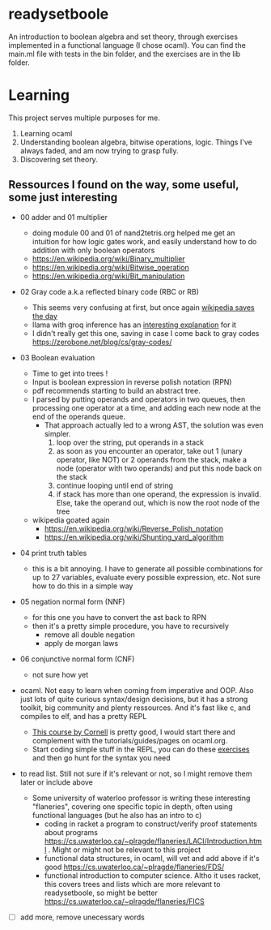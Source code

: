 # readysetboole
An introduction to boolean algebra and set theory, through exercises implemented in a functional language (I chose ocaml).
You can find the main.ml file with tests in the bin folder, and the exercises are in the lib folder.

# Learning
This project serves multiple purposes for me.
1. Learning ocaml
2. Understanding boolean algebra, bitwise operations, logic. Things I've always faded, and am now trying to grasp fully.
3. Discovering set theory.

## Ressources I found on the way, some useful, some just interesting
- 00 adder and 01 multiplier
    - doing module 00 and 01 of nand2tetris.org helped me get an intuition for how logic gates work, and easily understand how to do addition with only boolean operators
    - https://en.wikipedia.org/wiki/Binary_multiplier
    - https://en.wikipedia.org/wiki/Bitwise_operation
    - https://en.wikipedia.org/wiki/Bit_manipulation
- 02 Gray code a.k.a reflected binary code (RBC or RB)
    - This seems very confusing at first, but once again [wikipedia saves the day](https://en.wikipedia.org/wiki/Gray_code)
    - llama with groq inference has an [interesting explanation](https://poe.com/s/iRiSTKUMqsMogBzanFU1) for it
    - I didn't really get this one, saving in case I come back to gray codes https://zerobone.net/blog/cs/gray-codes/
- 03 Boolean evaluation
    - Time to get into trees !
    - Input is boolean expression in reverse polish notation (RPN)
    - pdf recommends starting to build an abstract tree.
    - I parsed by putting operands and operators in two queues, then processing one operator at a time, and adding each new node at the end of the operands queue.
        - That approach actually led to a wrong AST, the solution was even simpler.
            1. loop over the string, put operands in a stack
            2. as soon as you encounter an operator, take out 1 (unary operator, like NOT) or 2 operands from the stack, make a node (operator with two operands) and put this node back on the stack
            3. continue looping until end of string
            4. if stack has more than one operand, the expression is invalid. Else, take the operand out, which is now the root node of the tree
    - wikipedia goated again
        - https://en.wikipedia.org/wiki/Reverse_Polish_notation
        - https://en.wikipedia.org/wiki/Shunting_yard_algorithm
- 04 print truth tables
    - this is a bit annoying. I have to generate all possible combinations for up to 27 variables, evaluate every possible expression, etc. Not sure how to do this in a simple way
- 05 negation normal form (NNF)
    - for this one you have to convert the ast back to RPN
    - then it's a pretty simple procedure, you have to recursively
        - remove all double negation
        - apply de morgan laws
- 06 conjunctive normal form (CNF)
    - not sure how yet
- ocaml. Not easy to learn when coming from imperative and OOP. Also just lots of quite curious syntax/design decisions, but it has a strong toolkit, big community and plenty ressources. And it's fast like c, and compiles to elf, and has a pretty REPL
    - [This course by Cornell](https://cs3110.github.io/textbook) is pretty good, I would start there and complement with the tutorials/guides/pages on ocaml.org.
    - Start coding simple stuff in the REPL, you can do these [exercises](https://ocaml.org/exercises) and then go hunt for the syntax you need

- to read list. Still not sure if it's relevant or not, so I might remove them later or include above
    - Some university of waterloo professor is writing these interesting "flaneries", covering one specific topic in depth, often using functional languages (but he also has an intro to c)
        - coding in racket a program to construct/verify proof statements about programs https://cs.uwaterloo.ca/~plragde/flaneries/LACI/Introduction.html . Might or might not be relevant to this project
        - functional data structures, in ocaml, will vet and add above if it's good https://cs.uwaterloo.ca/~plragde/flaneries/FDS/
        - functional introduction to computer science. Altho it uses racket, this covers trees and lists which are more relevant to readysetboole, so might be better https://cs.uwaterloo.ca/~plragde/flaneries/FICS

- [ ] add more, remove unecessary words
